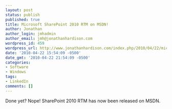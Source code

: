 ```yaml
---
layout: post
status: publish
published: true
title: Microsoft SharePoint 2010 RTM on MSDN!
author: Jonathan
author_login: jmhadmin
author_email: jmh@jonathanhardison.com
wordpress_id: 459
wordpress_url: http://www.jonathanhardison.com/index.php/2010/04/22/microsoft-sharepoint-2010-rtm-on-msdn/
date: '2010-04-22 15:54:09 -0500'
date_gmt: '2010-04-22 21:54:09 -0500'
categories:
- Software
- Windows
tags:
- LinkedIn
comments: []
---
```

Done yet? Nope! SharePoint 2010 RTM has now been released on MSDN.

